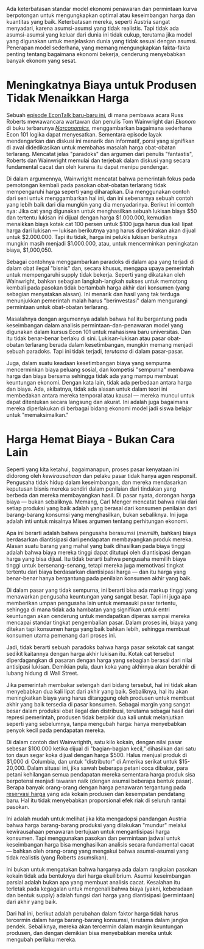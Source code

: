 Ada keterbatasan standar model ekonomi penawaran dan permintaan kurva berpotongan untuk mengungkapkan optimal atau keseimbangan harga dan kuantitas yang baik. Keterbatasan mereka, seperti Austria sangat menyadari, karena asumsi-asumsi yang tidak realistis. Tapi tidak ada asumsi-asumsi yang keluar dari dunia ini tidak cukup, terutama jika model yang digunakan untuk menjelaskan dunia yang tidak sesuai dengan asumsi. Penerapan model sederhana, yang memang mengungkapkan fakta-fakta penting tentang bagaimana ekonomi bekerja, cenderung menyebabkan banyak ekonom yang sesat.

# Meningkatnya Biaya untuk Produsen Tidak Menaikkan Harga

Sebuah [episode EconTalk baru-baru ini](http://www.econtalk.org/archives/2017/02/tom*wainwright.html), di mana pembawa acara Russ Roberts mewawancara wartawan dan penulis Tom Wainwright dari *Ekonom* di buku terbarunya *[Narconomics](https://www.amazon.com/Narconomics-How-Run-Drug-Cartel/dp/1610395832/?tag=misesinsti-20)*, menggambarkan bagaimana sederhana Econ 101 logika dapat menyesatkan. Sementara episode layak mendengarkan dan diskusi ini menarik dan informatif, porsi yang signifikan di awal didedikasikan untuk membahas masalah harga obat-obatan terlarang. Mencatat jelas "paradoks" dan argumen dari penulis "fantastis", Roberts dan Wainwright memulai dan terjebak dalam diskusi yang secara fundamental cacat dan oleh karena itu dapat menipu pendengar.

Di dalam argumennya, Wainwright mencatat bahwa pemerintah fokus pada pemotongan kembali pada pasokan obat-obatan terlarang tidak mempengaruhi harga seperti yang diharapkan. Dia menggunakan contoh dari seni untuk menggambarkan hal ini, dan ini sebenarnya sebuah contoh yang lebih baik dari dia mungkin yang dia menyadarinya. Berikut ini contoh nya: Jika cat yang digunakan untuk menghasilkan sebuah lukisan biaya $50 dan tertentu lukisan ini dijual dengan harga $1.000.000, kemudian menaikkan biaya kotak cat 100 persen untuk $100 juga harus dua kali lipat harga dari lukisan — lukisan berikutnya yang harus diperkirakan akan dijual untuk $2.000.000. Tapi itu tidak, harga ini pelukis lukisan berikutnya mungkin masih menjadi $1.000.000, atau, untuk mencerminkan peningkatan biaya, $1,000,050.

Sebagai contohnya menggambarkan paradoks di dalam apa yang terjadi di dalam obat ilegal "bisnis" dan, secara khusus, mengapa upaya pemerintah untuk mempengaruhi supply tidak bekerja. Seperti yang dikatakan oleh Wainwright, bahkan sebagian langkah-langkah sukses untuk memotong kembali pada pasokan tidak bertambah harga akhir dari konsumen (yang sebagian menyatakan alasan). Ini menarik dan hasil yang tak terduga menunjukkan pemerintah malah harus "berinvestasi" dalam mengurangi permintaan untuk obat-obatan terlarang.

Masalahnya dengan argumennya adalah bahwa hal itu bergantung pada keseimbangan dalam analisis permintaan-dan-penawaran model yang digunakan dalam kursus Econ 101 untuk mahasiswa baru universitas. Dan itu tidak benar-benar berlaku di sini. Lukisan-lukisan atau pasar obat-obatan terlarang berada dalam kesetimbangan, mungkin memang menjadi sebuah paradoks. Tapi ini tidak terjadi, *terutama* di dalam pasar-pasar.

Juga, dalam suatu keadaan kesetimbangan biaya yang sempurna mencerminkan biaya peluang sosial, dan kompetisi "sempurna" membawa harga dan biaya bersama sehingga tidak ada yang mampu membuat keuntungan ekonomi. Dengan kata lain, tidak ada perbedaan antara harga dan biaya. Ada, akibatnya, tidak ada alasan untuk dalam teori ini membedakan antara mereka temporal atau kausal — mereka muncul untuk dapat ditentukan secara langsung dan akurat. Ini adalah juga bagaimana mereka diperlakukan di berbagai bidang ekonomi model jadi siswa belajar untuk "memaksimalkan."

# Harga Hemat Biaya - Bukan Cara Lain

Seperti yang kita ketahui, bagaimanapun, proses pasar kenyataan ini didorong oleh *kewirausahaan* dan pelaku pasar tidak hanya agen responsif. Pengusaha tidak hidup dalam keseimbangan, dan mereka mendasarkan keputusan bisnis mereka sendiri dalam penilaian dari tindakan yang berbeda dan mereka membayangkan hasil. Di pasar nyata, dorongan harga biaya — bukan sebaliknya. Memang, Carl Menger mencatat bahwa nilai dari setiap produksi yang baik adalah yang berasal dari konsumen penilaian dari barang-barang konsumsi yang menghasilkan, bukan sebaliknya. Ini juga adalah inti untuk misalnya Mises argumen tentang perhitungan ekonomi.

Apa ini berarti adalah bahwa pengusaha berasumsi (*memilih*, bahkan) biaya berdasarkan diantisipasi dari pendapatan membayangkan produk mereka. Alasan suatu barang yang mahal yang baik dihasilkan pada biaya tinggi adalah bahwa biaya mereka tinggi dapat ditutupi oleh diantisipasi dengan harga yang bisa dijual. Itu tidak berarti bahwa pengusaha memilih biaya tinggi untuk bersenang-senang, tetapi mereka juga memotivasi tingkat tertentu dari biaya berdasarkan diantisipasi harga — dan itu harga yang benar-benar hanya bergantung pada penilaian konsumen akhir yang baik.

Di dalam pasar yang tidak sempurna, ini berarti bisa ada markup tinggi yang menawarkan pengusaha keuntungan yang sangat besar. Tapi ini juga apa memberikan umpan pengusaha lain untuk memasuki pasar tertentu, sehingga di mana tidak ada hambatan yang signifikan untuk entri keuntungan akan cenderung untuk mendapatkan diperas sampai mereka mencapai standar tingkat pengembalian pasar. Dalam proses ini, biaya yang ditekan tapi konsumen harga yang baik bahkan lebih, sehingga membuat konsumen utama pemenang dari proses ini.

Jadi, tidak berarti sebuah paradoks bahwa harga pasar sekotak cat sangat sedikit kaitannya dengan harga akhir lukisan itu. Kotak cat tersebut diperdagangkan di pasaran dengan harga yang sebagian berasal dari nilai antisipasi lukisan. Demikian pula, daun koka yang akhirnya akan berakhir di lubang hidung di Wall Street.

Jika pemerintah membakar setengah dari bidang tersebut, hal ini tidak akan menyebabkan dua kali lipat dari akhir yang baik. Sebaliknya, hal itu akan meningkatkan biaya yang harus ditanggung oleh produsen untuk membuat akhir yang baik tersedia di pasar konsumen. Sebagai margin yang sangat besar dalam produksi obat ilegal dan distribusi, terutama sebagai hasil dari represi pemerintah, produsen tidak berpikir dua kali untuk melanjutkan seperti yang sebelumnya, tanpa mengubah harga: hanya menyebabkan penyok kecil pada pendapatan mereka.

Di dalam contoh dari Wainwrighth, satu kilo kokain, dengan nilai pasar sebesar $100.000 ketika dijual di "bagian-bagian kecil," dihasilkan dari satu ton daun segar koka dijual dengan harga $500. Halus menjual produk di $1,000 di Columbia, dan untuk "distributor" di Amerika serikat untuk $15-20,000. Dalam situasi ini, jika sawah beberapa petani coca dibakar, para petani kehilangan semua pendapatan mereka sementara harga produk sisa berpotensi menjadi tawaran naik (dengan asumsi beberapa bentuk pasar). Berapa banyak orang-orang dengan harga penawaran tergantung pada [reservasi harga](https://en.wikipedia.org/wiki/Reservation*harga) yang ada kokain produsen dan kesempatan pendatang baru. Hal itu tidak menyebabkan proporsional efek riak di seluruh rantai pasokan.

Ini adalah mudah untuk melihat jika kita mengadopsi pandangan Austria bahwa harga barang-barang produksi yang dilakukan "mundur" melalui kewirausahaan penawaran bertujuan untuk mengantisipasi harga konsumen. Tapi menggunakan pasokan dan permintaan jadwal untuk keseimbangan harga bisa menghasilkan analisis secara fundamental cacat — bahkan oleh orang-orang yang mengakui bahwa asumsi-asumsi yang tidak realistis (yang Roberts asumsikan).

Ini bukan untuk mengatakan bahwa harganya ada dalam rangkaian pasokan kokain tidak ada bentuknya dari harga ekuilibrium. Asumsi keseimbangan parsial adalah bukan apa yang membuat analisis cacat. Kesalahan itu terletak pada kegagalan untuk mengenali bahwa biaya (yakni, keberadaan dan bentuk supply) adalah fungsi dari harga yang diantisipasi (permintaan) dari akhir yang baik.

Dari hal ini, berikut adalah perubahan dalam faktor harga tidak harus tercermin dalam harga barang-barang konsumsi, terutama dalam jangka pendek. Sebaliknya, mereka akan tercermin dalam margin keuntungan produsen, dan dengan demikian bisa menyebabkan mereka untuk mengubah perilaku mereka.
